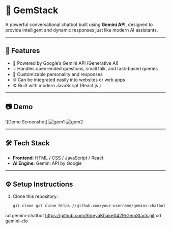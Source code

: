 # 💬 GemStack

A powerful conversational chatbot built using **Gemini API**, designed to provide intelligent and dynamic responses just like modern AI assistants.

--------------------------------------------------------------------------------------------------------------------------------------------------------------------

## 🚀 Features

- 🔮 Powered by Google’s Gemini API (Generative AI)
- 💡 Handles open-ended questions, small talk, and task-based queries
- 🎨 Customizable personality and responses
- 🌐 Can be integrated easily into websites or web apps
- ⚙️ Built with modern JavaScript (React.js )

--------------------------------------------------------------------------------------------------------------------------------------------------------------------

## 📷 Demo

![Demo Screenshot]
![gem1](https://github.com/user-attachments/assets/a09f57a3-7d23-4e44-bfd4-cc3076446616)
![gem2](https://github.com/user-attachments/assets/133de6c9-522a-42a2-bec7-51f6d1309056)


--------------------------------------------------------------------------------------------------------------------------------------------------------------------

## 🛠️ Tech Stack

- **Frontend**: HTML / CSS / JavaScript / React
- **AI Engine**: Gemini API by Google

--------------------------------------------------------------------------------------------------------------------------------------------------------------------
## ⚙️ Setup Instructions

1. Clone this repository:
   ```bash
   git clone git clone https://github.com/your-username/gemini-chatbot.git
cd gemini-chatbot https://github.com/ShreyaKhaire0429/GemStack.git
cd gemini-clo
